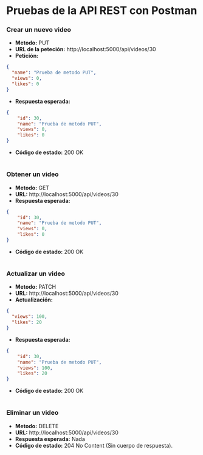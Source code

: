 # Pruebas de la API REST con Postman

### Crear un nuevo video
- **Metodo:** PUT
- **URL de la peteción:** http://localhost:5000/api/videos/30
- **Petición:**
```Json
{
  "name": "Prueba de metodo PUT",
  "views": 0,
  "likes": 0
}
```
- **Respuesta esperada:**
```Json
{
    "id": 30,
    "name": "Prueba de metodo PUT",
    "views": 0,
    "likes": 0
}
```
- **Código de estado:** 200 OK

#

### Obtener un video
- **Metodo:** GET
- **URL:** http://localhost:5000/api/videos/30
- **Respuesta esperada:** 
```Json
{
    "id": 30,
    "name": "Prueba de metodo PUT",
    "views": 0,
    "likes": 0
}
```
- **Código de estado:** 200 OK

#

### Actualizar un video
- **Metodo:** PATCH
- **URL:** http://localhost:5000/api/videos/30
- **Actualización:** 
```Json
{
  "views": 100,
  "likes": 20
}
```
- **Respuesta esperada:**
```Json
{
    "id": 30,
    "name": "Prueba de metodo PUT",
    "views": 100,
    "likes": 20
}
```
- **Código de estado:** 200 OK

#

### Eliminar un video
- **Metodo:** DELETE
- **URL:** http://localhost:5000/api/videos/30
- **Respuesta esperada:** Nada
- **Código de estado:** 204 No Content (Sin cuerpo de respuesta).
